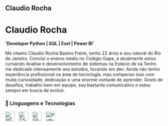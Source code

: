 ## Claudio Rocha

#  Claudio Rocha 

**'Developer Python | SQL | Exel | Power BI'**

Me chamo Claudio Rocha Bastos Freire, tenho 22 anos e sou natural do Rio de Janeiro. Concluí o ensino médio no Colégio Gape, e atualmente estou cursando Analise e desenvolvimento de sistemas na Estácio de sá.Tenho me dedicado intensamente aos estudos, focando em dev.
Ainda não tenho experiência profissional na área de tecnologia, mas compenso isso com muita curiosidade, dedicação e uma enorme vontade de aprender. Gosto de desafios, trabalho bem em equipe, sou bastante comunicativo e estou sempre em busca de evoluir.

### 🤖 Linguagens e Tecnologias

<img 
    align="left" 
    alt="HTML"
    title="HTML" 
    width="30px" 
    style="padding-right: 10px;" 
    src="https://cdn.jsdelivr.net/gh/devicons/devicon@latest/icons/html5/html5-original.svg" 
/>
<img 
    align="left" 
    alt="CSS" 
    title="CSS"
    width="30px" 
    style="padding-right: 10px;" 
    src="https://cdn.jsdelivr.net/gh/devicons/devicon@latest/icons/css3/css3-original.svg" 
/>
<img 
    align="left" 
    alt="Git" 
    title="Git"
    width="30px" 
    style="padding-right: 10px;" 
    src="https://cdn.jsdelivr.net/gh/devicons/devicon@latest/icons/git/git-original.svg" 
/>
<img 
    align="left" 
    alt="Python" 
    title="Python"
    width="30px" 
    style="padding-right: 10px;" 
    src="https://cdn.jsdelivr.net/gh/devicons/devicon@latest/icons/python/python-original.svg" 
/>

